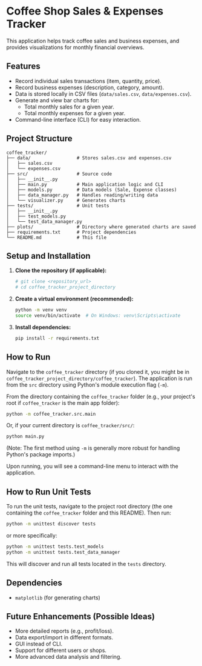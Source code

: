 # Coffee Shop Sales & Expenses Tracker

This application helps track coffee sales and business expenses, and provides visualizations for monthly financial overviews.

## Features

*   Record individual sales transactions (item, quantity, price).
*   Record business expenses (description, category, amount).
*   Data is stored locally in CSV files (`data/sales.csv`, `data/expenses.csv`).
*   Generate and view bar charts for:
    *   Total monthly sales for a given year.
    *   Total monthly expenses for a given year.
*   Command-line interface (CLI) for easy interaction.

## Project Structure

```
coffee_tracker/
├── data/                 # Stores sales.csv and expenses.csv
│   ├── sales.csv
│   └── expenses.csv
├── src/                  # Source code
│   ├── __init__.py
│   ├── main.py           # Main application logic and CLI
│   ├── models.py         # Data models (Sale, Expense classes)
│   ├── data_manager.py   # Handles reading/writing data
│   └── visualizer.py     # Generates charts
├── tests/                # Unit tests
│   ├── __init__.py
│   ├── test_models.py
│   └── test_data_manager.py
├── plots/                # Directory where generated charts are saved
├── requirements.txt      # Project dependencies
└── README.md             # This file
```

## Setup and Installation

1.  **Clone the repository (if applicable):**
    ```bash
    # git clone <repository_url>
    # cd coffee_tracker_project_directory
    ```

2.  **Create a virtual environment (recommended):**
    ```bash
    python -m venv venv
    source venv/bin/activate  # On Windows: venv\Scripts\activate
    ```

3.  **Install dependencies:**
    ```bash
    pip install -r requirements.txt
    ```

## How to Run

Navigate to the `coffee_tracker` directory (if you cloned it, you might be in `coffee_tracker_project_directory/coffee_tracker`). The application is run from the `src` directory using Python's module execution flag (`-m`).

From the directory containing the `coffee_tracker` folder (e.g., your project's root if `coffee_tracker` is the main app folder):

```bash
python -m coffee_tracker.src.main
```

Or, if your current directory is `coffee_tracker/src/`:
```bash
python main.py
```
(Note: The first method using `-m` is generally more robust for handling Python's package imports.)

Upon running, you will see a command-line menu to interact with the application.

## How to Run Unit Tests

To run the unit tests, navigate to the project root directory (the one containing the `coffee_tracker` folder and this README). Then run:

```bash
python -m unittest discover tests
```
or more specifically:
```bash
python -m unittest tests.test_models
python -m unittest tests.test_data_manager
```

This will discover and run all tests located in the `tests` directory.

## Dependencies

*   `matplotlib` (for generating charts)

## Future Enhancements (Possible Ideas)

*   More detailed reports (e.g., profit/loss).
*   Data export/import in different formats.
*   GUI instead of CLI.
*   Support for different users or shops.
*   More advanced data analysis and filtering.